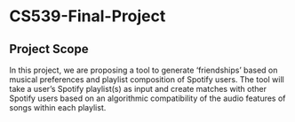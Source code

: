 # CS539-Final-Project

## Project Scope
 
In this project, we are proposing a tool to generate ‘friendships’ based on musical preferences and playlist composition of Spotify users. The tool will take a user’s Spotify playlist(s) as input and create matches with other Spotify users based on an algorithmic compatibility of the audio features of songs within each playlist.


